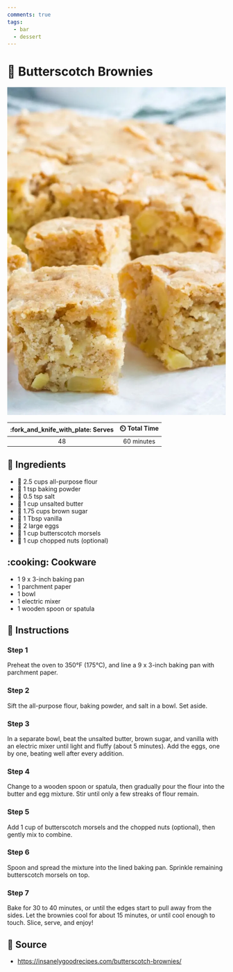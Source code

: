 ```yaml
---
comments: true
tags:
  - bar
  - dessert
---
```

# :butter: Butterscotch Brownies

![Butterscotch Brownies](../assets/images/butterscotch-brownies.png)

| :fork_and_knife_with_plate: Serves | :timer_clock: Total Time |
|:----------------------------------:|:-----------------------: |
| 48 | 60 minutes |

## :salt: Ingredients

- :ear_of_rice: 2.5 cups all-purpose flour
- :dash: 1 tsp baking powder
- :salt: 0.5 tsp salt
- :butter: 1 cup unsalted butter
- :maple_leaf: 1.75 cups brown sugar
- :icecream: 1 Tbsp vanilla
- :egg: 2 large eggs
- :chocolate_bar: 1 cup butterscotch morsels
- :chestnut: 1 cup chopped nuts (optional)

## :cooking: Cookware

- 1 9 x 3-inch baking pan
- 1 parchment paper
- 1 bowl
- 1 electric mixer
- 1 wooden spoon or spatula

## :pencil: Instructions

### Step 1

Preheat the oven to 350°F (175°C), and line a 9 x 3-inch baking pan with parchment paper.

### Step 2

Sift the all-purpose flour, baking powder, and salt in a bowl. Set aside.

### Step 3

In a separate bowl, beat the unsalted butter, brown sugar, and vanilla with an electric mixer until light and fluffy
(about 5 minutes). Add the eggs, one by one, beating well after every addition.

### Step 4

Change to a wooden spoon or spatula, then gradually pour the flour into the butter and egg mixture. Stir until only a
few streaks of flour remain.

### Step 5

Add 1 cup of butterscotch morsels and the chopped nuts (optional), then gently mix to combine.

### Step 6

Spoon and spread the mixture into the lined baking pan. Sprinkle remaining butterscotch morsels on top.

### Step 7

Bake for 30 to 40 minutes, or until the edges start to pull away from the sides. Let the brownies cool for about 15
minutes, or until cool enough to touch. Slice, serve, and enjoy!

## :link: Source

- <https://insanelygoodrecipes.com/butterscotch-brownies/>
